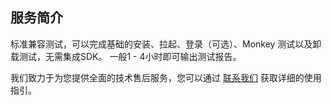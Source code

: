## 服务简介
标准兼容测试，可以完成基础的安装、拉起、登录（可选）、Monkey 测试以及卸载测试，无需集成SDK。
一般1 - 4小时即可输出测试报告。


我们致力于为您提供全面的技术售后服务，您可以通过 [联系我们](https://wpa1.qq.com/woU7pgVc?_type=wpa&qidian=true) 获取详细的使用指引。

